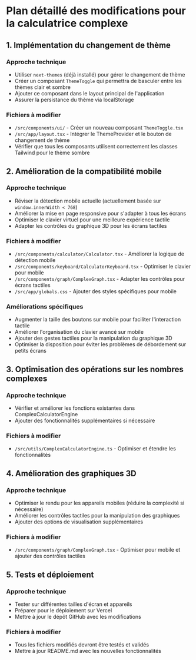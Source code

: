 # Plan détaillé des modifications pour la calculatrice complexe

## 1. Implémentation du changement de thème

### Approche technique
- Utiliser `next-themes` (déjà installé) pour gérer le changement de thème
- Créer un composant `ThemeToggle` qui permettra de basculer entre les thèmes clair et sombre
- Ajouter ce composant dans le layout principal de l'application
- Assurer la persistance du thème via localStorage

### Fichiers à modifier
- `/src/components/ui/` - Créer un nouveau composant `ThemeToggle.tsx`
- `/src/app/layout.tsx` - Intégrer le ThemeProvider et le bouton de changement de thème
- Vérifier que tous les composants utilisent correctement les classes Tailwind pour le thème sombre

## 2. Amélioration de la compatibilité mobile

### Approche technique
- Réviser la détection mobile actuelle (actuellement basée sur `window.innerWidth < 768`)
- Améliorer la mise en page responsive pour s'adapter à tous les écrans
- Optimiser le clavier virtuel pour une meilleure expérience tactile
- Adapter les contrôles du graphique 3D pour les écrans tactiles

### Fichiers à modifier
- `/src/components/calculator/Calculator.tsx` - Améliorer la logique de détection mobile
- `/src/components/keyboard/CalculatorKeyboard.tsx` - Optimiser le clavier pour mobile
- `/src/components/graph/ComplexGraph.tsx` - Adapter les contrôles pour écrans tactiles
- `/src/app/globals.css` - Ajouter des styles spécifiques pour mobile

### Améliorations spécifiques
- Augmenter la taille des boutons sur mobile pour faciliter l'interaction tactile
- Améliorer l'organisation du clavier avancé sur mobile
- Ajouter des gestes tactiles pour la manipulation du graphique 3D
- Optimiser la disposition pour éviter les problèmes de débordement sur petits écrans

## 3. Optimisation des opérations sur les nombres complexes

### Approche technique
- Vérifier et améliorer les fonctions existantes dans ComplexCalculatorEngine
- Ajouter des fonctionnalités supplémentaires si nécessaire

### Fichiers à modifier
- `/src/utils/ComplexCalculatorEngine.ts` - Optimiser et étendre les fonctionnalités

## 4. Amélioration des graphiques 3D

### Approche technique
- Optimiser le rendu pour les appareils mobiles (réduire la complexité si nécessaire)
- Améliorer les contrôles tactiles pour la manipulation des graphiques
- Ajouter des options de visualisation supplémentaires

### Fichiers à modifier
- `/src/components/graph/ComplexGraph.tsx` - Optimiser pour mobile et ajouter des contrôles tactiles

## 5. Tests et déploiement

### Approche technique
- Tester sur différentes tailles d'écran et appareils
- Préparer pour le déploiement sur Vercel
- Mettre à jour le dépôt GitHub avec les modifications

### Fichiers à modifier
- Tous les fichiers modifiés devront être testés et validés
- Mettre à jour README.md avec les nouvelles fonctionnalités
